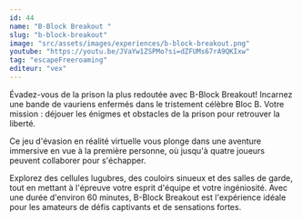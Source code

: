 ```yaml
---
id: 44
name: "B-Block Breakout "
slug: "b-block-breakout"
image: "src/assets/images/experiences/b-block-breakout.png"
youtube: "https://youtu.be/JVaYw1ZSPMo?si=dZFUMs67rA9QKIxw"
tag: "escapeFreeroaming"
editeur: "vex"
---
```


Évadez-vous de la prison la plus redoutée avec B-Block Breakout!
Incarnez une bande de vauriens enfermés dans le tristement célèbre Bloc B. Votre mission : déjouer les énigmes et obstacles de la prison pour retrouver la liberté.

Ce jeu d'évasion en réalité virtuelle vous plonge dans une aventure immersive en vue à la première personne, où jusqu'à quatre joueurs peuvent collaborer pour s'échapper.

Explorez des cellules lugubres, des couloirs sinueux et des salles de garde, tout en mettant à l'épreuve votre esprit d'équipe et votre ingéniosité.
Avec une durée d'environ 60 minutes, B-Block Breakout est l'expérience idéale pour les amateurs de défis captivants et de sensations fortes.
